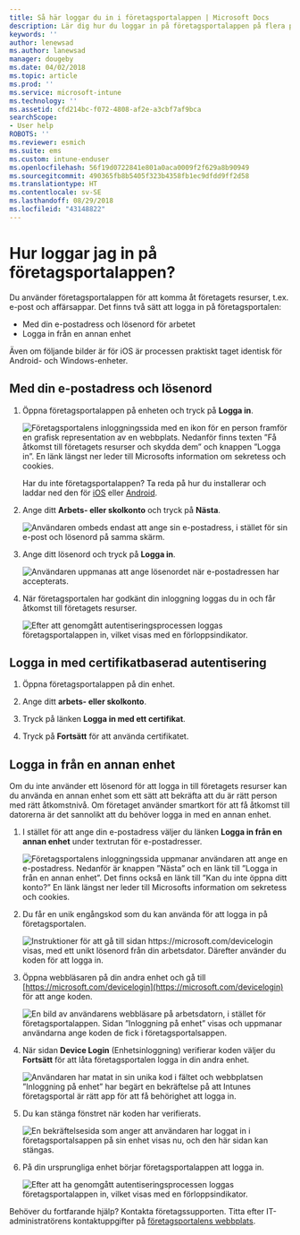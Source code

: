 ```yaml
---
title: Så här loggar du in i företagsportalappen | Microsoft Docs
description: Lär dig hur du loggar in på företagsportalappen på flera plattformar.
keywords: ''
author: lenewsad
ms.author: lanewsad
manager: dougeby
ms.date: 04/02/2018
ms.topic: article
ms.prod: ''
ms.service: microsoft-intune
ms.technology: ''
ms.assetid: cfd214bc-f072-4808-af2e-a3cbf7af9bca
searchScope:
- User help
ROBOTS: ''
ms.reviewer: esmich
ms.suite: ems
ms.custom: intune-enduser
ms.openlocfilehash: 56f19d0722841e801a0aca0009f2f629a8b90949
ms.sourcegitcommit: 490365fb8b5405f323b4358fb1ec9dfdd9ff2d58
ms.translationtype: HT
ms.contentlocale: sv-SE
ms.lasthandoff: 08/29/2018
ms.locfileid: "43148822"
---
```

# <a name="how-do-i-sign-in-to-the-company-portal-app---user-story-1132123--"></a>Hur loggar jag in på företagsportalappen? <!--User Story 1132123-->

Du använder företagsportalappen för att komma åt företagets resurser, t.ex. e-post och affärsappar. Det finns två sätt att logga in på företagsportalen:

* Med din e-postadress och lösenord för arbetet
* Logga in från en annan enhet

Även om följande bilder är för iOS är processen praktiskt taget identisk för Android- och Windows-enheter.

## <a name="signing-in-with-your-email-address-and-password"></a>Med din e-postadress och lösenord

1. Öppna företagsportalappen på enheten och tryck på **Logga in**.

   ![Företagsportalens inloggningssida med en ikon för en person framför en grafisk representation av en webbplats. Nedanför finns texten ”Få åtkomst till företagets resurser och skydda dem” och knappen ”Logga in”. En länk längst ner leder till Microsofts information om sekretess och cookies.](/intune-user-help/media/cp_ios_aad_signin_after_1804_001.png)

   Har du inte företagsportalappen? Ta reda på hur du installerar och laddar ned den för [iOS](install-and-sign-in-to-the-intune-company-portal-app-ios.md) eller [Android](install-the-company-portal-app-android.md).

2. Ange ditt **Arbets- eller skolkonto** och tryck på **Nästa**.

   ![Användaren ombeds endast att ange sin e-postadress, i stället för sin e-post och lösenord på samma skärm.](/intune-user-help/media/cp_ios_aad_signin_after_1804_002.png)

3. Ange ditt lösenord och tryck på **Logga in**.

   ![Användaren uppmanas att ange lösenordet när e-postadressen har accepterats.](/intune-user-help/media/cp_ios_aad_signin_after_1804_003.png)

4. När företagsportalen har godkänt din inloggning loggas du in och får åtkomst till företagets resurser.   

   ![Efter att genomgått autentiseringsprocessen loggas företagsportalappen in, vilket visas med en förloppsindikator.](/intune-user-help/media/cp_ios_aad_signin_after_1804_004.png)

## <a name="signing-in-with-certificate-based-authentication"></a>Logga in med certifikatbaserad autentisering

1.  Öppna företagsportalappen på din enhet.

2.  Ange ditt **arbets- eller skolkonto**.

3.  Tryck på länken **Logga in med ett certifikat**.

4.  Tryck på **Fortsätt** för att använda certifikatet.

## <a name="signing-in-from-another-device"></a>Logga in från en annan enhet

Om du inte använder ett lösenord för att logga in till företagets resurser kan du använda en annan enhet som ett sätt att bekräfta att du är rätt person med rätt åtkomstnivå. Om företaget använder smartkort för att få åtkomst till datorerna är det sannolikt att du behöver logga in med en annan enhet.

1. I stället för att ange din e-postadress väljer du länken **Logga in från en annan enhet** under textrutan för e-postadresser.

   ![Företagsportalens inloggningssida uppmanar användaren att ange en e-postadress.  Nedanför är knappen ”Nästa” och en länk till ”Logga in från en annan enhet”. Det finns också en länk till ”Kan du inte öppna ditt konto?” En länk längst ner leder till Microsofts information om sekretess och cookies.](/intune-user-help/media/cp_ios_aad_signin_after_1804_005.png)

2. Du får en unik engångskod som du kan använda för att logga in på företagsportalen.

   ![Instruktioner för att gå till sidan https://microsoft.com/devicelogin visas, med ett unikt lösenord från din arbetsdator. Därefter använder du koden för att logga in.](/intune-user-help/media/cp_ios_aad_signin_after_1804_006.png)

3. Öppna webbläsaren på din andra enhet och gå till [https://microsoft.com/devicelogin](https://microsoft.com/devicelogin) för att ange koden.

   ![En bild av användarens webbläsare på arbetsdatorn, i stället för företagsportalappen. Sidan ”Inloggning på enhet” visas och uppmanar användarna ange koden de fick i företagsportalsappen.](/intune/media/cp_ios_aad_signin_from_another_device_after_1704_004.png)

4. När sidan **Device Login** (Enhetsinloggning) verifierar koden väljer du __Fortsätt__ för att låta företagsportalen logga in din andra enhet.

   ![Användaren har matat in sin unika kod i fältet och webbplatsen ”Inloggning på enhet” har begärt en bekräftelse på att Intunes företagsportal är rätt app för att få behörighet att logga in.](/intune/media/cp_ios_aad_signin_from_another_device_after_1704_005.png)

5. Du kan stänga fönstret när koden har verifierats.

   ![En bekräftelsesida som anger att användaren har loggat in i företagsportalsappen på sin enhet visas nu, och den här sidan kan stängas.](/intune/media/cp_ios_aad_signin_from_another_device_after_1704_006.png)

6. På din ursprungliga enhet börjar företagsportalappen att logga in.

   ![Efter att ha genomgått autentiseringsprocessen loggas företagsportalappen in, vilket visas med en förloppsindikator.](/intune-user-help/media/cp_ios_aad_signin_after_1804_007.png)

Behöver du fortfarande hjälp? Kontakta företagssupporten. Titta efter IT-administratörens kontaktuppgifter på [företagsportalens webbplats](https://go.microsoft.com/fwlink/?linkid=2010980).
